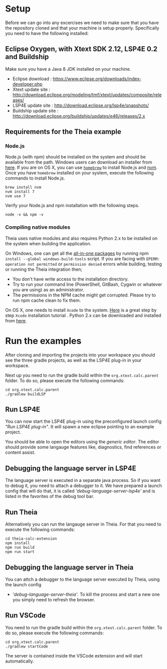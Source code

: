# Setup

Before we can go into any excercises we need to make sure that you have the repository cloned and that your machine is setup properly. Specifically you need to have the following installed:

## Eclipse Oxygen, with Xtext SDK 2.12, LSP4E 0.2 and Buildship

Make sure you have a Java 8 JDK installed on your machine.
- Eclipse download : https://www.eclipse.org/downloads/index-developer.php 
- Xtext update site : http://download.eclipse.org/modeling/tmf/xtext/updates/composite/releases/
- LSP4E update site : http://download.eclipse.org/lsp4e/snapshots/
- Buildship update site : http://download.eclipse.org/buildship/updates/e46/releases/2.x

## Requirements for the Theia example

### Node.js
Node.js (with npm) should be installed on the system and should be available from the path. Windows users can download an installer from [here](https://nodejs.org/dist/v7.9.0/). If you are on OS X, you can use [`homebrew`](https://brew.sh) to install Node.js and [nvm](https://github.com/creationix/nvm). Once you have `homebrew` installed on your system, execute the following commands to install Node.js.

```
brew install nvm
nvm install 7
nvm use 7
```

Verify your Node.js and npm installation with the following steps.
```
node -v && npm -v
```

### Compiling native modules
Theia uses native modules and also requires Python 2.x to be installed on the system when building the application.

On Windows, one can get all the [all-in-one packages](https://github.com/felixrieseberg/windows-build-tools) by running npm `install --global windows-build-tools` script. If you are facing with `EPERM: operation not permitted` or `permission denied` errors while building, testing or running the Theia integration then;
 - You don't have write access to the installation directory.
 - Try to run your command line (PowerShell, GitBash, Cygwin or whatever you are using) as an administrator.
 - The permissions in the NPM cache might get corrupted. Please try to run npm cache clean to fix them.

On OS X, one needs to install `Xcode` to the system. [Here](https://www.moncefbelyamani.com/how-to-install-xcode-homebrew-git-rvm-ruby-on-mac/#laptop-script) is a great step by step `Xcode` installation tutorial . Python 2.x can be downloaded and installed from [here](https://www.python.org/downloads/release/python-2713/).

# Run the examples

After cloning and importing the projects into your workspace you should see the three gradle projects, as well as the LSP4E plug-in in your workspace.

Next up you need to run the gradle build within the `org.xtext.calc.parent` folder. To do so, please execute the following commands:
```
cd org.xtext.calc.parent
./gradlew buildLSP
```

## Run LSP4E

You can now start the LSP4E plug-in using the preconfigured launch config _"Run LSP4E plug-in"_. It will spawn a new eclipse pointing to an example project.

You should be able to open the editors using the _generic editor_. The editor should provide some langauge features like, diagnostics, find references or content assist.

## Debugging the language server in LSP4E
The language server is executed in a separate java process. So if you want to debug it, you need to attach a debugger to it. We have prepared a launch config that will do that, it is called _'debug-language-server-lsp4e'_ and is listed in the favorites of the debug tool bar.

## Run Theia

Alternatively you can run the langauge server in Theia.
For that you need to execute the following commands:

```
cd theia-calc-extension
npm install
npm run build
npm run start
```

## Debugging the language server in Theia
You can attch a debugger to the language server executed by Theia, using the launch config 
 - _'debug-language-server-theia'_.
 To kill the process and start a new one you simply need to refresh the browser.

## Run VSCode
You need to run the gradle build within the `org.xtext.calc.parent` folder. To do so, please execute the following commands:
```
cd org.xtext.calc.parent
./gradlew startCode
```
The server is contained inside the VSCode extension and will start automatically.
